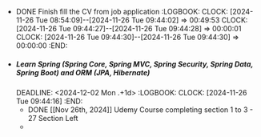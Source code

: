 - DONE Finish fill the CV from job application
  :LOGBOOK:
  CLOCK: [2024-11-26 Tue 08:54:09]--[2024-11-26 Tue 09:44:02] =>  00:49:53
  CLOCK: [2024-11-26 Tue 09:44:27]--[2024-11-26 Tue 09:44:28] =>  00:00:01
  CLOCK: [2024-11-26 Tue 09:44:30]--[2024-11-26 Tue 09:44:30] =>  00:00:00
  :END:
- ##### Learn Spring (Spring Core, Spring MVC, Spring Security, Spring Data, Spring Boot) and ORM (JPA, Hibernate)
  DEADLINE: <2024-12-02 Mon .+1d>
  :LOGBOOK:
  CLOCK: [2024-11-26 Tue 09:44:16]
  :END:
	- DONE [[Nov 26th, 2024]] Udemy Course completing section 1 to 3 - 27 Section Left
	-